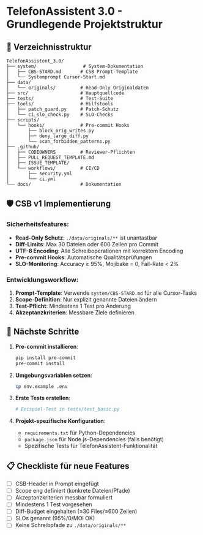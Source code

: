 # TelefonAssistent 3.0 - Grundlegende Projektstruktur

## 📁 Verzeichnisstruktur

```
TelefonAssistent_3.0/
├── system/                 # System-Dokumentation
│   ├── CBS-STARD.md       # CSB Prompt-Template
│   └── Systemprompt Cursor-Start.md
├── data/
│   └── originals/         # Read-Only Originaldaten
├── src/                   # Hauptquellcode
├── tests/                 # Test-Suite
├── tools/                 # Hilfstools
│   ├── patch_guard.py     # Patch-Schutz
│   └── ci_slo_check.py    # SLO-Checks
├── scripts/
│   └── hooks/             # Pre-commit Hooks
│       ├── block_orig_writes.py
│       ├── deny_large_diff.py
│       └── scan_forbidden_patterns.py
├── .github/
│   ├── CODEOWNERS         # Reviewer-Pflichten
│   ├── PULL_REQUEST_TEMPLATE.md
│   ├── ISSUE_TEMPLATE/
│   └── workflows/         # CI/CD
│       ├── security.yml
│       └── ci.yml
└── docs/                  # Dokumentation
```

## 🛡️ CSB v1 Implementierung

### Sicherheitsfeatures:
- **Read-Only Schutz**: `./data/originals/**` ist unantastbar
- **Diff-Limits**: Max 30 Dateien oder 600 Zeilen pro Commit
- **UTF-8 Encoding**: Alle Schreiboperationen mit korrektem Encoding
- **Pre-commit Hooks**: Automatische Qualitätsprüfungen
- **SLO-Monitoring**: Accuracy ≥ 95%, Mojibake = 0, Fail-Rate < 2%

### Entwicklungsworkflow:
1. **Prompt-Template**: Verwende `system/CBS-STARD.md` für alle Cursor-Tasks
2. **Scope-Definition**: Nur explizit genannte Dateien ändern
3. **Test-Pflicht**: Mindestens 1 Test pro Änderung
4. **Akzeptanzkriterien**: Messbare Ziele definieren

## 🚀 Nächste Schritte

1. **Pre-commit installieren**:
   ```bash
   pip install pre-commit
   pre-commit install
   ```

2. **Umgebungsvariablen setzen**:
   ```bash
   cp env.example .env
   ```

3. **Erste Tests erstellen**:
   ```bash
   # Beispiel-Test in tests/test_basic.py
   ```

4. **Projekt-spezifische Konfiguration**:
   - `requirements.txt` für Python-Dependencies
   - `package.json` für Node.js-Dependencies (falls benötigt)
   - Spezifische Tests für TelefonAssistent-Funktionalität

## 📋 Checkliste für neue Features

- [ ] CSB-Header in Prompt eingefügt
- [ ] Scope eng definiert (konkrete Dateien/Pfade)
- [ ] Akzeptanzkriterien messbar formuliert
- [ ] Mindestens 1 Test vorgesehen
- [ ] Diff-Budget eingehalten (≤30 Files/≤600 Zeilen)
- [ ] SLOs genannt (95%/0/MOI OK)
- [ ] Keine Schreibpfade zu `./data/originals/**`
